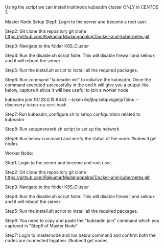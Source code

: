 Using the script we can install multinode kubeadm cluster ONLY in CENTOS 7.

Master Node Setup
Step1: Login to the server and become a root user.

Step2: Git clone this repository
git clone https://github.com/RajkumarMadangopalraj/Docker-and-kubernetes.git

Step3: Navigate to the folder K8S_Cluster

Step4: Run the disable.sh script
Note: This will disable firewall and selinux and it will reboot the server

Step5: Run the install.sh script to install all the required packages.

Step6: Run command "kubeadm init" to initialize the kubeadm. 
Once the command executed successfully in the end it will give you a output like below, capture it since it will bee useful to join a worker node

kubeadm join 10.128.0.15:6443 --token 6qfjbq.kebpvsgetjp7zins  --discovery-token-ca-cert-hash 

Step7: Run kubeadm_configure.sh to setup configuration related to kubeadm

Step8: Run setupnetwork.sh script to set up the network

Step9: Run below command and verify the status of the node.
#kubectl get nodes

Worker Node:

Step1: Login to the server and become and root user.

Step2: Git clone this repository
git clone https://github.com/RajkumarMadangopalraj/Docker-and-kubernetes.git

Step3: Navigate to the folder K8S_Cluster

Step4: Run the disable.sh script
Note: This will disable firewall and selinux and it will reboot the server

Step5: Run the  install.sh script to install all the required packages.

Step6: You need to copy and paste the "kubeadm join" command which you captured in "Step6 of Master Node"

Step7: Login to masternode and run below command and confirm both the nodes are connected togather.
#kubectl get nodes
